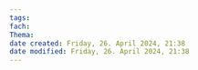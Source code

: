 ```yaml
---
tags: 
fach: 
Thema:
date created: Friday, 26. April 2024, 21:38
date modified: Friday, 26. April 2024, 21:38
---
```

